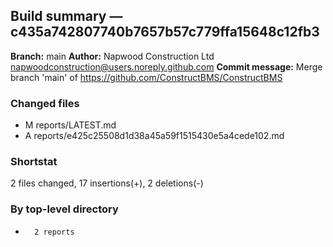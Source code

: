 ## Build summary — c435a742807740b7657b57c779ffa15648c12fb3

**Branch:** main
**Author:** Napwood Construction Ltd <napwoodconstruction@users.noreply.github.com>
**Commit message:** Merge branch 'main' of https://github.com/ConstructBMS/ConstructBMS

### Changed files
 - M	reports/LATEST.md
 - A	reports/e425c25508d1d38a45a59f1515430e5a4cede102.md

### Shortstat
 2 files changed, 17 insertions(+), 2 deletions(-)

### By top-level directory
 -       2 reports
